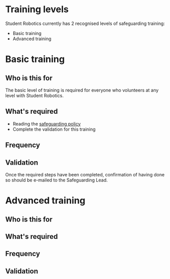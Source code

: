 # Training levels
Student Robotics currently has 2 recognised levels of safeguarding training:
* Basic training
* Advanced training

# Basic training
## Who is this for
The basic level of training is required for everyone who volunteers at any level with Student Robotics.
## What's required
* Reading the [safeguarding policy](about-the-charity/safeguarding/safeguarding.md)
* Complete the validation for this training
## Frequency
## Validation
Once the required steps have been completed, confirmation of having done so should be e-mailed to the Safeguarding Lead.

# Advanced training
## Who is this for
## What's required
## Frequency
## Validation

